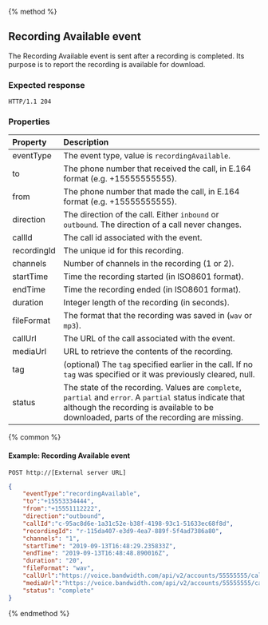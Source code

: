 {% method %}
##  Recording Available event

The Recording Available event is sent after a recording is completed. Its purpose is to report the recording is available for download.

### Expected response

```http
HTTP/1.1 204
```

### Properties
| Property         | Description                                                                                                       |
|:-----------------|:------------------------------------------------------------------------------------------------------------------|
| eventType        | The event type, value is `recordingAvailable`.                                                                    |
| to               | The phone number that received the call, in E.164 format (e.g. +15555555555).                                     |
| from             | The phone number that made the call, in E.164 format (e.g. +15555555555).                                         |
| direction        | The direction of the call. Either `inbound` or `outbound`. The direction of a call never changes.                 |
| callId           | The call id associated with the event.                                                                            |
| recordingId      | The unique id for this recording.                                                                                 |
| channels         | Number of channels in the recording (1 or 2).                                                                     |
| startTime        | Time the recording started (in ISO8601 format).                                                                   |
| endTime          | Time the recording ended (in ISO8601 format).                                                                     |
| duration         | Integer length of the recording (in seconds).                                                                     |
| fileFormat       | The format that the recording was saved in (`wav` or `mp3`).                                                      |
| callUrl          | The URL of the call associated with the event.                                                                    |
| mediaUrl         | URL to retrieve the contents of the recording.                                                                    |
| tag              | (optional) The `tag` specified earlier in the call. If no `tag` was specified or it was previously cleared, null. |
| status           | The state of the recording. Values are `complete`, `partial` and `error`. A `partial` status indicate that although the recording is available to be downloaded, parts of the recording are missing.                         |

{% common %}

#### Example: Recording Available event

```
POST http://[External server URL]
```

```json
{
	"eventType":"recordingAvailable",
	"to":"+15553334444",
	"from":"+15551112222",
	"direction":"outbound",
	"callId":"c-95ac8d6e-1a31c52e-b38f-4198-93c1-51633ec68f8d",
	"recordingId": "r-115da407-e3d9-4ea7-889f-5f4ad7386a80",
	"channels": "1",
	"startTime": "2019-09-13T16:48:29.235833Z",
	"endTime": "2019-09-13T16:48:48.890016Z",
	"duration": "20",
	"fileFormat": "wav",
	"callUrl":"https://voice.bandwidth.com/api/v2/accounts/55555555/calls/c-95ac8d6e-1a31c52e-b38f-4198-93c1-51633ec68f8d",
	"mediaUrl":"https://voice.bandwidth.com/api/v2/accounts/55555555/calls/c-95ac8d6e-1a31c52e-b38f-4198-93c1-51633ec68f8d/recordings/r-115da407-e3d9-4ea7-889f-5f4ad7386a80/media",
	"status": "complete"
}
```

{% endmethod %}
